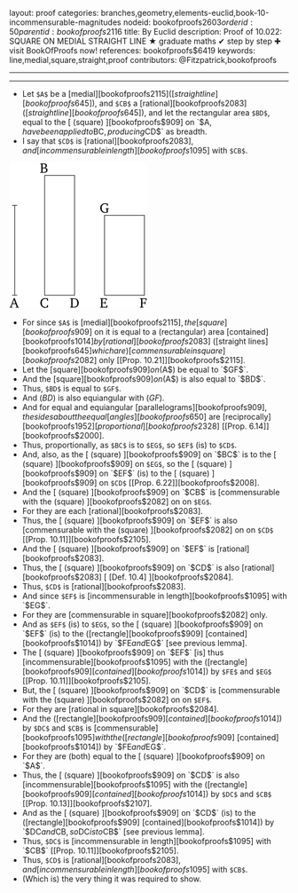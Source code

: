 layout: proof
categories: branches,geometry,elements-euclid,book-10-incommensurable-magnitudes
nodeid: bookofproofs$2603
orderid: 50
parentid: bookofproofs$2116
title: By Euclid
description:  Proof of 10.022: SQUARE ON MEDIAL STRAIGHT LINE &#9733; graduate maths &#10004; step by step &#10010; visit BookOfProofs now!
references: bookofproofs$6419
keywords: line,medial,square,straight,proof
contributors: @Fitzpatrick,bookofproofs

---


---

* Let `$A$` be a [medial][bookofproofs$2115] ([straight line][bookofproofs$645]), and `$CB$` a [rational][bookofproofs$2083] ([straight line][bookofproofs$645]), and let the rectangular area `$BD$`, equal to the [ (square) ][bookofproofs$909] on `$A$`, have been applied to `$BC$`, producing `$CD$` as breadth.
* I say that `$CD$` is [rational][bookofproofs$2083], and [incommensurable in length][bookofproofs$1095] with `$CB$`.

![fig022e](https://github.com/bookofproofs/bookofproofs.github.io/blob/main/_sources/_assets/images/euclid/Book10/fig022e.png?raw=true)

* For since `$A$` is [medial][bookofproofs$2115], the [square][bookofproofs$909] on it is equal to a (rectangular) area [contained][bookofproofs$1014] by [rational][bookofproofs$2083] ([straight lines][bookofproofs$645] which are) [commensurable in square][bookofproofs$2082] only [[Prop. 10.21]][bookofproofs$2115].
* Let the [square][bookofproofs$909] on ($A$) be equal to `$GF$`.
* And the [square][bookofproofs$909] on ($A$) is also equal to `$BD$`.
* Thus, `$BD$` is equal to `$GF$`.
* And ($BD$) is also equiangular with ($GF$).
* And for equal and equiangular [parallelograms][bookofproofs$909], the sides about the equal [angles][bookofproofs$650] are [reciprocally][bookofproofs$1952] [proportional][bookofproofs$2328] [[Prop. 6.14]][bookofproofs$2000].
* Thus, proportionally, as `$BC$` is to `$EG$`, so `$EF$` (is) to `$CD$`.
* And, also, as the [ (square) ][bookofproofs$909] on `$BC$` is to the [ (square) ][bookofproofs$909] on `$EG$`, so the [ (square) ][bookofproofs$909] on `$EF$` (is) to the [ (square) ][bookofproofs$909] on `$CD$` [[Prop. 6.22]][bookofproofs$2008].
* And the [ (square) ][bookofproofs$909] on `$CB$` is [commensurable with the (square) ][bookofproofs$2082] on on `$EG$`.
* For they are each [rational][bookofproofs$2083].
* Thus, the [ (square) ][bookofproofs$909] on `$EF$` is also [commensurable with the (square) ][bookofproofs$2082] on on `$CD$` [[Prop. 10.11]][bookofproofs$2105].
* And the [ (square) ][bookofproofs$909] on `$EF$` is [rational][bookofproofs$2083].
* Thus, the [ (square) ][bookofproofs$909] on `$CD$` is also [rational][bookofproofs$2083] [ [Def. 10.4] ][bookofproofs$2084].
* Thus, `$CD$` is [rational][bookofproofs$2083].
* And since `$EF$` is [incommensurable in length][bookofproofs$1095] with `$EG$`.
* For they are [commensurable in square][bookofproofs$2082] only.
* And as `$EF$` (is) to `$EG$`, so the [ (square) ][bookofproofs$909] on `$EF$` (is) to the ([rectangle][bookofproofs$909] [contained][bookofproofs$1014]) by `$FE$` and `$EG$` [see previous lemma].
* The [ (square) ][bookofproofs$909] on `$EF$` [is] thus [incommensurable][bookofproofs$1095] with the ([rectangle][bookofproofs$909] [contained][bookofproofs$1014]) by `$FE$` and `$EG$` [[Prop. 10.11]][bookofproofs$2105].
* But, the [ (square) ][bookofproofs$909] on `$CD$` is [commensurable with the (square) ][bookofproofs$2082] on on `$EF$`.
* For they are [rational in square][bookofproofs$2084].
* And the ([rectangle][bookofproofs$909] [contained][bookofproofs$1014]) by `$DC$` and `$CB$` is [commensurable][bookofproofs$1095] with the ([rectangle][bookofproofs$909] [contained][bookofproofs$1014]) by `$FE$` and `$EG$`.
* For they are (both) equal to the [ (square) ][bookofproofs$909] on `$A$`.
* Thus, the [ (square) ][bookofproofs$909] on `$CD$` is also [incommensurable][bookofproofs$1095] with the ([rectangle][bookofproofs$909] [contained][bookofproofs$1014]) by `$DC$` and `$CB$` [[Prop. 10.13]][bookofproofs$2107].
* And as the [ (square) ][bookofproofs$909] on `$CD$` (is) to the ([rectangle][bookofproofs$909] [contained][bookofproofs$1014]) by `$DC$` and `$CB$`, so `$DC$` is to `$CB$` [see previous lemma].
* Thus, `$DC$` is [incommensurable in length][bookofproofs$1095] with `$CB$` [[Prop. 10.11]][bookofproofs$2105].
* Thus, `$CD$` is [rational][bookofproofs$2083], and [incommensurable in length][bookofproofs$1095] with `$CB$`.
* (Which is) the very thing it was required to show.

